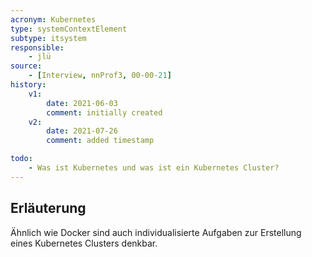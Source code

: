 ```yaml
---
acronym: Kubernetes
type: systemContextElement
subtype: itsystem
responsible:
    - jlü
source:
    - [Interview, nnProf3, 00-00-21]
history:
    v1:
        date: 2021-06-03
        comment: initially created
    v2:
        date: 2021-07-26
        comment: added timestamp

todo:
    - Was ist Kubernetes und was ist ein Kubernetes Cluster?
---
```

## Erläuterung
Ähnlich wie Docker sind auch individualisierte Aufgaben zur Erstellung eines 
Kubernetes Clusters denkbar.


